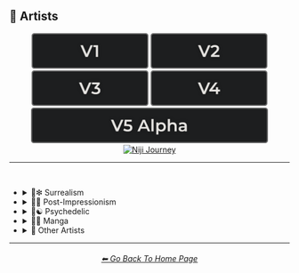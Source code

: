 <h2>📔 Artists</h2>

<div align="center">

[<img src="/Images/Repo_Parts/Buttons/Version_Buttons/button_version_V1_inactive.webp?raw=true" alt="MidJourney V1" height="64" />](/Pages/MJ_V1/Style_Pages/Sphere/Artists.md)
[<img src="/Images/Repo_Parts/Buttons/Version_Buttons/button_version_V2_inactive.webp?raw=true" alt="MidJourney V2" height="64" />](/Pages/MJ_V2/Style_Pages/Sphere/Artists.md)
[<img src="/Images/Repo_Parts/Buttons/Version_Buttons/button_version_V3_inactive.webp?raw=true" alt="MidJourney V3" height="64" />](/Pages/MJ_V3/Style_Pages/Just_The_Style/Artists.md)
[<img src="/Images/Repo_Parts/Buttons/Version_Buttons/button_version_V4_inactive.webp?raw=true" alt="MidJourney V4" height="64" />](/Pages/MJ_V4/Style_Pages/Just_The_Style/Artists.md)
<br>
[<img src="/Images/Repo_Parts/Buttons/Version_Buttons/button_version_V5_Alpha_inactive_half.webp?raw=true" alt="MidJourney V5" height="64" />](/Pages/MJ_V5/Style_Pages/Just_The_Style/Artists.md)
[<img src="/Images/Repo_Parts/Buttons/Version_Buttons/button_version_niji_active_half.webp?raw=true" alt="Niji Journey" height="64" />](/Pages/Niji_Journey/Niji_V4/Style_Pages/Artists.md)


</div>

<hr>
<br>


- <details><summary>📔❇ Surrealism</summary><p><div align="center">

	| Painting By Salvador Dali |
	| :-: |
	| <img src="/Images/Niji_Journey/Niji_V4/MidJourney_Styles/Painting_By_Salvador_Dali.webp?raw=true" width="256" /> |

	</div></p></details>


- <details><summary>📔➿ Post-Impressionism</summary><p><div align="center">

	| Painting By Van Gogh |
	| :-: |
	| <img src="/Images/Niji_Journey/Niji_V4/MidJourney_Styles/Painting_By_Van_Gogh.webp?raw=true" width="256" /> |

	</div></p></details>


- <details><summary>📔☯ Psychedelic</summary><p><div align="center">

	| Painting By Alex Grey |
	| :-: |
	| <img src="/Images/Niji_Journey/Niji_V4/MidJourney_Styles/Painting_By_Alex_Grey.webp?raw=true" width="256" /> |

	</div></p></details>


- <details><summary>📔🈯 Manga</summary><p><div align="center">

	| Painting By Junji Ito |
	| :-: |
	| <img src="/Images/Niji_Journey/Niji_V4/MidJourney_Styles/Painting_By_Junji_Ito.webp?raw=true" width="256" /> |

	<br>

	| Painted By Akihiko Yoshida | Painted By Anton Pieck |
	| :-: | :-: |
	| <img src="/Images/Niji_Journey/Niji_V4/MidJourney_Styles/Painted_By_Akihiko_Yoshida.webp?raw=true" width="256" /> | <img src="/Images/Niji_Journey/Niji_V4/MidJourney_Styles/Painted_By_Anton_Pieck.webp?raw=true" width="256" /> |

	<br>

	| Painted By Angus McKie | Painted By Akira Toriyama | Painted By Al Williamson |
	| :-: | :-: | :-: |
	| <img src="/Images/Niji_Journey/Niji_V4/MidJourney_Styles/Painted_By_Angus_McKie.webp?raw=true" width="256" /> | <img src="/Images/Niji_Journey/Niji_V4/MidJourney_Styles/Painted_By_Akira_Toriyama.webp?raw=true" width="256" /> | <img src="/Images/Niji_Journey/Niji_V4/MidJourney_Styles/Painted_By_Al_Williamson.webp?raw=true" width="256" /> |

	<br>

	| Art by Ilya Kuvshinov |
	| :-: |
	| <img src="/Images/Niji_Journey/Niji_V4/MidJourney_Styles/Art_by_Ilya_Kuvshinov.webp?raw=true" width="256" /> |

	</div></p></details>


- <details><summary>📔 Other Artists</summary><p><div align="center">

	| Painting By Bob Ross | Art By M.C. Escher |
	| :-: | :-: |
	| <img src="/Images/Niji_Journey/Niji_V4/MidJourney_Styles/Painting_By_Bob_Ross.webp?raw=true" width="256" /> | <img src="/Images/Niji_Journey/Niji_V4/MidJourney_Styles/Art_By_M.C._Escher.webp?raw=true" width="256" /> |

	</div></p></details>


<hr><!--------------->
<div align="center">
<h6><a href="/README.md">⬅ Go Back To Home Page</a></h6>
</div>
